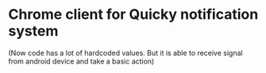 # Chrome client for Quicky notification system
(Now code has a lot of hardcoded values. But it is able to receive signal from android device and take a basic action)